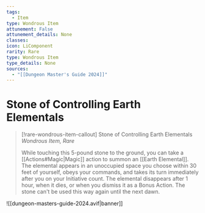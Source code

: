 ```yaml
---
tags:
  - Item
type: Wondrous Item
attunement: False
attunement_details: None
classes:
icon: LiComponent
rarity: Rare
type: Wondrous Item
type_details: None
sources: 
  - "[[Dungeon Master's Guide 2024]]"
---
```

# Stone of Controlling Earth Elementals
>[!rare-wondrous-item-callout] Stone of Controlling Earth Elementals
>_Wondrous Item, Rare_
>
>While touching this 5-pound stone to the ground, you can take a [[Actions#Magic\|Magic]] action to summon an [[Earth Elemental]]. The elemental appears in an unoccupied space you choose within 30 feet of yourself, obeys your commands, and takes its turn immediately after you on your Initiative count. The elemental disappears after 1 hour, when it dies, or when you dismiss it as a Bonus Action. The stone can't be used this way again until the next dawn.
>


![[dungeon-masters-guide-2024.avif|banner]]